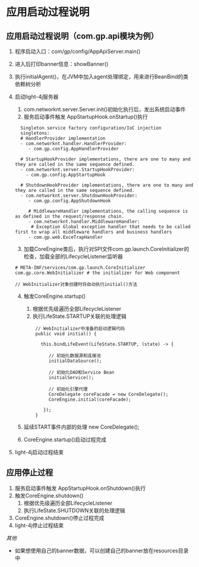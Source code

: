 # 应用启动过程说明

## 应用启动过程说明（com.gp.api模块为例）

1. 程序启动入口：com/gp/config/AppApiServer.main()
2. 进入后打印banner信息：showBanner()
3. 执行initialAgent()，在JVM中加入agent处理绑定，用来进行BeanBind的类依赖树分析
4. 启动light-4j服务器
   1. com.networknt.server.Server.init()初始化执行后，发出系统启动事件
   2. 服务启动事件触发 AppStartupHook.onStartup()执行
     ```
       Singleton service factory configuration/IoC injection
       singletons:
       # HandlerProvider implementation
       - com.networknt.handler.HandlerProvider:
          - com.gp.config.AppHandlerProvider
        
       # StartupHookProvider implementations, there are one to many and they are called in the same sequence defined.
       - com.networknt.server.StartupHookProvider:
         - com.gp.config.AppStartupHook
        
       # ShutdownHookProvider implementations, there are one to many and they are called in the same sequence defined.
       - com.networknt.server.ShutdownHookProvider:
          - com.gp.config.AppShutdownHook
        
          # MiddlewareHandler implementations, the calling sequence is as defined in the request/response chain.
          - com.networknt.handler.MiddlewareHandler:
           # Exception Global exception handler that needs to be called first to wrap all middleware handlers and business handlers
          - com.gp.web.ExceTrapHandler
     ```
   3. 加载CoreEngine类后，执行对SPI文件com.gp.launch.CoreInitializer的检查，加载全部的LifecycleListener监听器
     ```
     # META-INF/services/com.gp.launch.CoreInitializer
     com.gp.core.WebInitializer # the initializer for Web component
     
     // WebInitializer对象创建时将自动执行initial()方法
     ```
   4. 触发CoreEngine.startup()
      1. 根据优先级遍历全部LifecycleListener
      2. 执行LifeState.STARTUP关联的处理逻辑
         ```
          // WebInitializer中准备的启动逻辑代码
          public void initial() {

   	        this.bindLifeEvent(LifeState.STARTUP, (state) -> {
   		
   		       // 初始化数据源和连接池
   		       initialDataSource();
   		
   		       // 初始化DAO和Service Bean
   		       initialService();
   		
   		       // 初始化引擎代理
   		       CoreDelegate coreFacade = new CoreDelegate();
   		       CoreEngine.initial(coreFacade);

   	         });
          }
         ```
   5. 延续START事件内部的处理 new CoreDelegate();
   
   6. CoreEngine.startup()启动过程完成
   
5. light-4j启动过程结束

## 应用停止过程

1. 服务启动事件触发 AppStartupHook.onShutdown()执行
2. 触发CoreEngine.shutdown()
   1. 根据优先级遍历全部LifecycleListener
   2. 执行LifeState.SHUTDOWN关联的处理逻辑
3. CoreEngine.shutdown()停止过程完成
4. light-4j停止过程结束

*其他*

* 如果想使用自己的banner数据，可以创建自己的banner放在resources目录中